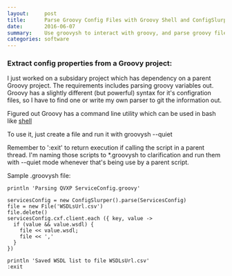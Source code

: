 ```yaml
---
layout:     post
title:      Parse Groovy Config Files with Groovy Shell and ConfigSlurper
date:       2016-06-07
summary:    Use groovysh to interact with groovy, and parse groovy files using ConfigSlurper().parse.
categories: software
---
```


### Extract config properties from a Groovy project:

I just worked on a subsidary project which has dependency on a parent Groovy project. The requirements includes parsing groovy variables out. Groovy has a slightly different (but powerful) syntax for it's configration files, so I have to find one or write my own parser to git the information out.

Figured out Groovy has a command line utility which can be used in bash like [shell](http://groovy-lang.org/groovysh.html)

To use it, just create a file and run it with
  groovysh <filename> --quiet

Remember to ':exit' to return execution if calling the script in a parent thread. I'm naming those scripts to *.groovysh to clarification and run them with --quiet mode whenever that's being use by a parent script.

Sample .groovysh file:

```
println 'Parsing QVXP ServiceConfig.groovy'

servicesConfig = new ConfigSlurper().parse(ServicesConfig)
file = new File('WSDLsUrl.csv')
file.delete()
servicesConfig.cxf.client.each ({ key, value ->
  if (value && value.wsdl) {
    file << value.wsdl;
    file << ','
  }
})

println 'Saved WSDL list to file WSDLsUrl.csv'
:exit
```
